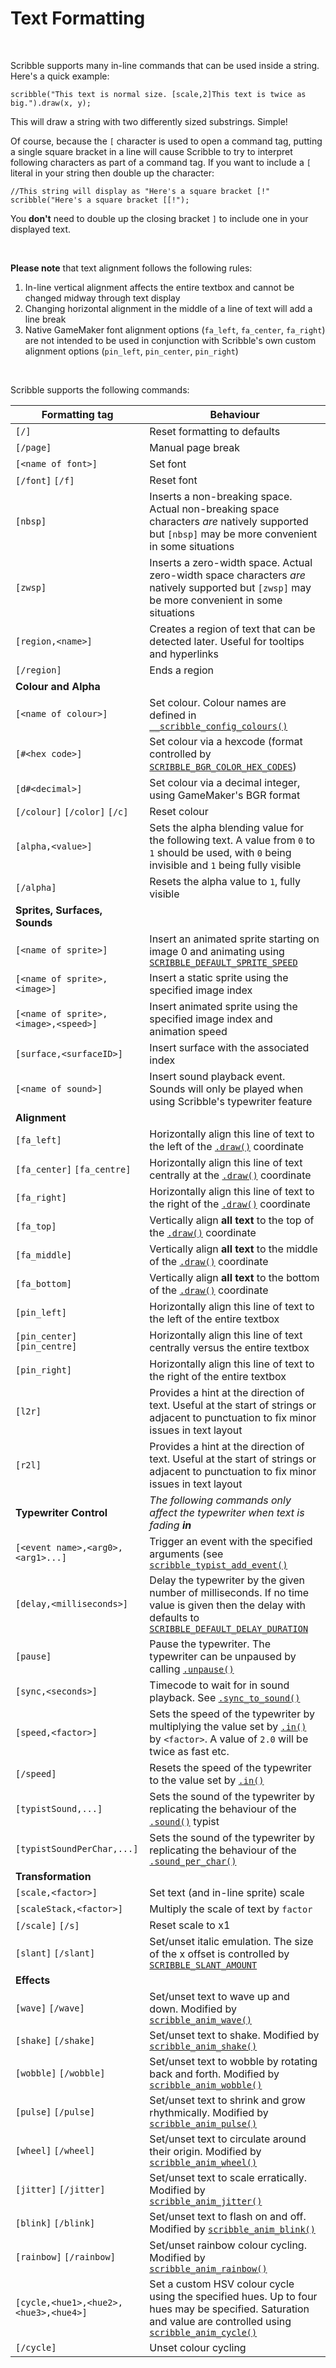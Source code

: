 # Text Formatting

&nbsp;

Scribble supports many in-line commands that can be used inside a string. Here's a quick example:

```
scribble("This text is normal size. [scale,2]This text is twice as big.").draw(x, y);
```

This will draw a string with two differently sized substrings. Simple!

Of course, because the `[` character is used to open a command tag, putting a single square bracket in a line will cause Scribble to try to interpret following characters as part of a command tag. If you want to include a `[` literal in your string then double up the character:

```
//This string will display as "Here's a square bracket [!"
scribble("Here's a square bracket [[!");
```

You **don't** need to double up the closing bracket `]` to include one in your displayed text.

&nbsp;

**Please note** that text alignment follows the following rules:

1. In-line vertical alignment affects the entire textbox and cannot be changed midway through text display
2. Changing horizontal alignment in the middle of a line of text will add a line break
3. Native GameMaker font alignment options (`fa_left`, `fa_center`, `fa_right`) are not intended to be used in conjunction with Scribble's own custom alignment options (`pin_left`, `pin_center`, `pin_right`)

&nbsp;

Scribble supports the following commands:

|Formatting tag                       |Behaviour                                                                                                                                                                                                                       |
|-------------------------------------|--------------------------------------------------------------------------------------------------------------------------------------------------------------------------------------------------------------------------------|
|`[/]`                                |Reset formatting to defaults                                                                                                                                                                                                    |
|`[/page]`                            |Manual page break                                                                                                                                                                                                               |
|`[<name of font>]`                   |Set font                                                                                                                                                                                                                        |
|`[/font]` `[/f]`                     |Reset font                                                                                                                                                                                                                      |
|`[nbsp]`                             |Inserts a non-breaking space. Actual non-breaking space characters *are* natively supported but `[nbsp]` may be more convenient in some situations                                                                              |
|`[zwsp]`                             |Inserts a zero-width space. Actual zero-width space characters *are* natively supported but `[zwsp]` may be more convenient in some situations                                                                                  |
|`[region,<name>]`                    |Creates a region of text that can be detected later. Useful for tooltips and hyperlinks                                                                                                                                         |
|`[/region]`                          |Ends a region                                                                                                                                                                                                                   |
|**Colour and Alpha**                 |                                                                                                                                                                                                                                |
|`[<name of colour>]`                 |Set colour. Colour names are defined in [`__scribble_config_colours()`](configuration?id=__scribble_config_colours)                                                                                                             |
|`[#<hex code>]`                      |Set colour via a hexcode (format controlled by [`SCRIBBLE_BGR_COLOR_HEX_CODES`](configuration))                                                                                                                                 |
|`[d#<decimal>]`                      |Set colour via a decimal integer, using GameMaker's BGR format                                                                                                                                                                  |
|`[/colour]` `[/color]` `[/c]`        |Reset colour                                                                                                                                                                                                                    |
|`[alpha,<value>]`                    |Sets the alpha blending value for the following text. A value from `0` to `1` should be used, with `0` being invisible and `1` being fully visible                                                                              |
|`[/alpha]`                           |Resets the alpha value to `1`, fully visible                                                                                                                                                                                    |
|**Sprites, Surfaces, Sounds**        |                                                                                                                                                                                                                                |
|`[<name of sprite>]`                 |Insert an animated sprite starting on image 0 and animating using [`SCRIBBLE_DEFAULT_SPRITE_SPEED`](configuration)                                                                                                              |
|`[<name of sprite>,<image>]`         |Insert a static sprite using the specified image index                                                                                                                                                                          |
|`[<name of sprite>,<image>,<speed>]` |Insert animated sprite using the specified image index and animation speed                                                                                                                                                      |
|`[surface,<surfaceID>]`              |Insert surface with the associated index                                                                                                                                                                                        |
|`[<name of sound>]`                  |Insert sound playback event. Sounds will only be played when using Scribble's typewriter feature                                                                                                                                |
|**Alignment**                        |                                                                                                                                                                                                                                |
|`[fa_left]`                          |Horizontally align this line of text to the left of the [`.draw()`](scribble-methods?id=drawx-y) coordinate                                                                                                                     |
|`[fa_center]` `[fa_centre]`          |Horizontally align this line of text centrally at the [`.draw()`](scribble-methods?id=drawx-y) coordinate                                                                                                                       |
|`[fa_right]`                         |Horizontally align this line of text to the right of the [`.draw()`](scribble-methods?id=drawx-y) coordinate                                                                                                                    |
|`[fa_top]`                           |Vertically align **all text** to the top of the [`.draw()`](scribble-methods?id=drawx-y) coordinate                                                                                                                             |
|`[fa_middle]`                        |Vertically align **all text** to the middle of the [`.draw()`](scribble-methods?id=drawx-y) coordinate                                                                                                                          |
|`[fa_bottom]`                        |Vertically align **all text** to the bottom of the [`.draw()`](scribble-methods?id=drawx-y) coordinate                                                                                                                          |
|`[pin_left]`                         |Horizontally align this line of text to the left of the entire textbox                                                                                                                                                          |
|`[pin_center]` `[pin_centre]`        |Horizontally align this line of text centrally versus the entire textbox                                                                                                                                                        |
|`[pin_right]`                        |Horizontally align this line of text to the right of the entire textbox                                                                                                                                                         |
|`[l2r]`                              |Provides a hint at the direction of text. Useful at the start of strings or adjacent to punctuation to fix minor issues in text layout                                                                                          |
|`[r2l]`                              |Provides a hint at the direction of text. Useful at the start of strings or adjacent to punctuation to fix minor issues in text layout                                                                                          |
|**Typewriter Control**               |*The following commands only affect the typewriter when text is fading **in***                                                                                                                                                  |
|`[<event name>,<arg0>,<arg1>...]`    |Trigger an event with the specified arguments (see [`scribble_typist_add_event()`](misc-functions?id=scribble_typists_add_eventname-function)                                                                                   |
|`[delay,<milliseconds>]`             |Delay the typewriter by the given number of milliseconds. If no time value is given then the delay with defaults to [`SCRIBBLE_DEFAULT_DELAY_DURATION`](configuration)                                                          |
|`[pause]`                            |Pause the typewriter. The typewriter can be unpaused by calling [`.unpause()`](typist-methods?id=unpause)                                                                                                                       |
|`[sync,<seconds>]`                   |Timecode to wait for in sound playback. See [`.sync_to_sound()`](typist-methods?id=sync_to_sound)                                                                                                                               |
|`[speed,<factor>]`                   |Sets the speed of the typewriter by multiplying the value set by [`.in()`](typist-methods?id=inspeed-smoothness) by `<factor>`. A value of `2.0` will be twice as fast etc.                                                     |
|`[/speed]`                           |Resets the speed of the typewriter to the value set by [`.in()`](typist-methods?id=inspeed-smoothness)                                                                                                                          |
|`[typistSound,...]`                  |Sets the sound of the typewriter by replicating the behaviour of the [`.sound()`](typist-methods?id=soundsoundarray-overlap-pitchmin-pitchmax) typist                                                                           |
|`[typistSoundPerChar,...]`           |Sets the sound of the typewriter by replicating the behaviour of the [`.sound_per_char()`](typist-methods?id=sound_per_charsoundarray-pitchmin-pitchmax-exceptionstring)                                                        |
|**Transformation**                   |                                                                                                                                                                                                                                |
|`[scale,<factor>]`                   |Set text (and in-line sprite) scale                                                                                                                                                                                             |
|`[scaleStack,<factor>]`              |Multiply the scale of text by `factor`                                                                                                                                                                                          |
|`[/scale]` `[/s]`                    |Reset scale to x1                                                                                                                                                                                                               |
|`[slant]` `[/slant]`                 |Set/unset italic emulation. The size of the x offset is controlled by [`SCRIBBLE_SLANT_AMOUNT`](configuration)                                                                                                                  |
|**Effects**                          |                                                                                                                                                                                                                                |
|`[wave]` `[/wave]`                   |Set/unset text to wave up and down. Modified by [`scribble_anim_wave()`](animation-properties?id=scribble_anim_wavesize-frequency-speed)                                                                                        |
|`[shake]` `[/shake]`                 |Set/unset text to shake. Modified by [`scribble_anim_shake()`](animation-properties?id=scribble_anim_shakesize-speed)                                                                                                           |
|`[wobble]` `[/wobble]`               |Set/unset text to wobble by rotating back and forth. Modified by [`scribble_anim_wobble()`](animation-properties?id=scribble_anim_wobbleangle-frequency)                                                                        |
|`[pulse]` `[/pulse]`                 |Set/unset text to shrink and grow rhythmically. Modified by [`scribble_anim_pulse()`](animation-properties?id=scribble_anim_pulsescale-speed)                                                                                   |
|`[wheel]` `[/wheel]`                 |Set/unset text to circulate around their origin. Modified by [`scribble_anim_wheel()`](animation-properties?id=scribble_anim_wheelsize-frequency-speed)                                                                         |
|`[jitter]` `[/jitter]`               |Set/unset text to scale erratically. Modified by [`scribble_anim_jitter()`](animation-properties?id=scribble_anim_jitterminscale-maxscale-speed)                                                                                |
|`[blink]` `[/blink]`                 |Set/unset text to flash on and off. Modified by [`scribble_anim_blink()`](animation-properties?id=scribble_anim_blinkonduration-offduration-timeoffset)                                                                         |
|`[rainbow]` `[/rainbow]`             |Set/unset rainbow colour cycling. Modified by [`scribble_anim_rainbow()`](animation-properties?id=scribble_anim_rainbowweight-speed)                                                                                            |
|`[cycle,<hue1>,<hue2>,<hue3>,<hue4>]`|Set a custom HSV colour cycle using the specified hues. Up to four hues may be specified. Saturation and value are controlled using [`scribble_anim_cycle()`](animation-properties?id=scribble_anim_cyclespeed-saturation-value)|
|`[/cycle]`                           |Unset colour cycling                                                                                                                                                                                                            |
